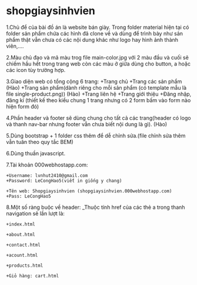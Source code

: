 # shopgiaysinhvien

1.Chủ để của bài đồ án là website bán giày. Trong folder material hiện tại có folder sản phẩm chứa các hình đã clone về và dùng để trình bày như sản phẩm thật vẫn chưa có các nội dung khác như logo hay hình ảnh thành viên,....

2.Màu chủ đạo và mã màu trog file main-color.jpg với 2 màu đầu và cuối sẽ chiếm hầu hết trong trang web còn các màu ở giữa dùng cho button, a hoặc các icon tùy trường hợp.

3.Giao diện web có tổng cộng 6 trang:
	+Trang chủ
	+Trang các sản phẩm (Hào)
	+Trang sản phẩm(dành riêng cho mỗi sản phẩm (có template mẫu là file single-product.png)) (Hào)
	+Trang liên hệ
	+Trang giới thiệu
	+Đăng nhập, đăng kí (thiết kế theo kiểu chung 1 trang nhưng có 2 form bấm vào form nào hiện form đó)

4.Phần header và footer sẽ dùng chung cho tất cả các trang(header có logo và thanh nav-bar nhưng footer vẫn chưa biết nội dung là gì). (Hào)

5.Dùng bootstrap + 1 folder css thêm để dễ chỉnh sửa.(file chỉnh sửa thêm vẫn tuân theo quy tắc BEM)

6.Dùng thuần javascript.

7.Tài khoản 000webhostapp.com: 

	+Username: lvnhut2410@gmail.com
	+Password: LeCongHao5(viết in giống y chang)

	+Tên web: Shopgiaysinhvien (shopgiaysinhvien.000webhostapp.com)
	+Pass: LeCongHao5


8.Một số ràng buộc về header:
_Thuộc tính href của các thẻ a trong thanh navigation sẽ lần lượt là:

	+index.html

	+about.html

	+contact.html

	+acount.html

	+products.html
	
	+Giỏ hàng: cart.html